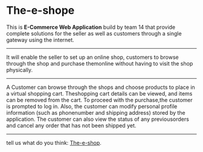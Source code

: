 # The-e-shope

This is **E-Commerce Web Application** build by team 14 that provide complete solutions for the seller as well as customers through a single gateway using the internet.

---

It will enable the seller to set up an online shop, customers to browse through the shop and purchase themonline without having to visit the shop physically.

***

A Customer can browse through the shops and choose products to place in a virtual shopping cart. Theshopping cart details can be viewed, and items can be removed from the cart. To proceed with the purchase,the customer is prompted to log in. Also, the customer can modify personal profile information (such as phonenumber and shipping address) stored by the application. The customer can also view the status of any previousorders and cancel any order that has not been shipped yet.

---

tell us what do you think: [The-e-shop](https://the-e-shop.herokuapp.com/).